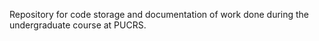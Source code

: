 Repository for code storage and documentation of work done during the undergraduate course at PUCRS.
